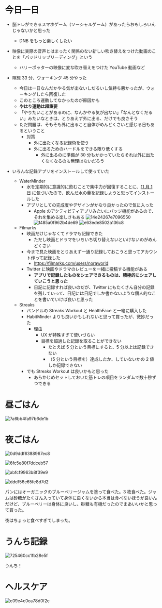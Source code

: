 # 今日一日
- 脳トレができるスマホゲーム（ソーシャルゲーム）があったらおもしろいんじゃないかと思った
    - DNB をもっと楽しくしたい

- 映像に実際の音声とはまったく関係のない新しい吹き替えをつけた動画のことを「パッドリップリーディング」という
    - ハリーポッターの映像に変な吹き替えをつけた YouTube 動画など

- 瞑想 33 分、ウォーキング 45 分やった
    - 今日は一日なんだかやる気が出ないしだるいし気持ち悪かったが、ウォーキングしたら回復した
    - このところ運動してなかったのが原因かも
    - **やはり運動は超重要**
    - 「やりたいことがあるのに、なんかやる気が出ない」「なんとなくだるい」みたいなときは、とりあえず外に出る、だけでも良さそう
    - ただ問題は、そもそも外に出ること自体がめんどくさいと感じる日もあるということ
        - 対策
            - 外に出たくなる記録術を使う
            - 外に出るためのハードルをできる限り低くする
                - 外に出るのに準備が 30 分もかかっていたらそれは外に出たくなくなるのも無理はないだろう

- いろんな記録アプリをインストールして使っていた
    - WaterMinder
        - 水を定期的に意識的に飲むことで集中力が回復することに、[11 月 1 日](/2019/11/01) に気づいたので、飲んだ水の量を記録しようと思ってインストールした
        - アプリとしての完成度やデザインがかなり良かったので気に入った
            - Apple のアクティビティアプリみたいにバッジ機能があるので、それを集める楽しさもある
![14e24267e7096550](https://noraworld.github.io/box-bulbasaur/2019/11/14e24267e7096550.png)
![f485a0f962b4de69](https://noraworld.github.io/box-bulbasaur/2019/11/f485a0f962b4de69.png)
![e63ede8502a136c8](https://noraworld.github.io/box-bulbasaur/2019/11/e63ede8502a136c8.png)
    - Filmarks
        - 映画だけじゃなくてドラマも記録できた
            - ただし映画とドラマをいちいち切り替えないといけないのがめんどくさい
        - 今まで見た映画をとりあえず一通り記録しておこうと思ってアカウント作って記録した
            - https://filmarks.com/users/noraworld
        - Twitter に映画やドラマのレビューを一緒に投稿する機能がある
            - **アプリで記録したものをシェアできるものは、積極的にシェアしていこうと思った**
            - 日記に記録すれば良いのだが、Twitter にもたくさん自分の記録を残していって、日記には日記でしか書かないような個人的なことを書いていけば良いと思った
    - Streaks
        - バンドルの Streaks Workout と HealthFace と一緒に購入した
        - HabitMinder よりも良いかもしれないと思って買ったが、微妙だった
            - 理由
                - UX が特殊すぎて使いづらい
                - 目標を超過した記録を取ることができない
                    - たとえば 5 分という目標にすると、5 分以上は記録できない
                    - （5 分という目標を）達成したか、していないかの 2 値しか記録できない
        - でも Streaks Workout は良いかもと思った
            - あらかじめセットしておいた筋トレの項目をランダムで数十秒ずつできる

# 昼ごはん
![7a6bb4fa97b6de1b](https://noraworld.github.io/box-bulbasaur/2019/11/7a6bb4fa97b6de1b.jpg)

# 夜ごはん
![0d9ddf6388967ec8](https://noraworld.github.io/box-bulbasaur/2019/11/0d9ddf6388967ec8.jpg)

![6fc5e80f7ddceb57](https://noraworld.github.io/box-bulbasaur/2019/11/6fc5e80f7ddceb57.jpg)

![abfcf9963b8f39e9](https://noraworld.github.io/box-bulbasaur/2019/11/abfcf9963b8f39e9.jpg)

![dddf56e65fe8d7d2](https://noraworld.github.io/box-bulbasaur/2019/11/dddf56e65fe8d7d2.jpg)

パンにはオーガニックのブルーベリージャムを塗って食べた。3 枚食べた。ジャムは砂糖がたくさん入っていて身体に良くないから本当は食べないほうが良いんだけど、ブルーベリーは身体に良いし、砂糖も有機だったのでまあいいかと思って買った。

夜はちょっと食べすぎてしまった。

# うんち記録
![725460cc1fb28e5f](https://noraworld.github.io/box-bulbasaur/2019/11/725460cc1fb28e5f.png)

うんち！

# ヘルスケア
![e09e4c0ca78d0f2c](https://noraworld.github.io/box-bulbasaur/2019/11/e09e4c0ca78d0f2c.png)
